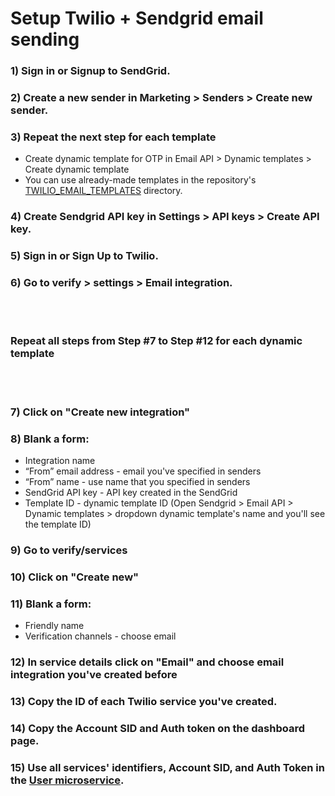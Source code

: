 # Setup Twilio + Sendgrid email sending
### 1) Sign in or Signup to SendGrid.
### 2) Create a new sender in Marketing > Senders > Create new sender.
### 3) Repeat the next step for each template
  - Create dynamic template for OTP in Email API > Dynamic templates > Create dynamic template
  - You can use already-made templates in the repository's [TWILIO_EMAIL_TEMPLATES](/TWILIO_EMAIL_TEMPLATES) directory.

### 4) Create Sendgrid API key in Settings > API keys > Create API key.
### 5) Sign in or Sign Up to Twilio.
### 6) Go to verify > settings > Email integration.
<br><br>

### Repeat all steps from Step #7 to Step #12 for each dynamic template

<br><br>
### 7) Click on "Create new integration"
### 8) Blank a form:
  - Integration name
  - “From” email address - email you've specified in senders
  - “From” name - use name that you specified in senders
  - SendGrid API key - API key created in the SendGrid
  - Template ID - dynamic template ID (Open Sendgrid > Email API > Dynamic templates > dropdown dynamic template's name and you'll see the template ID)
### 9) Go to verify/services
### 10) Click on "Create new"
### 11) Blank a form:
  - Friendly name
  - Verification channels - choose email
### 12) In service details click on "Email" and choose email integration you've created before

### 13) Copy the ID of each Twilio service you've created.
### 14) Copy the Account SID and Auth token on the dashboard page.

### 15) Use all services' identifiers, Account SID, and Auth Token in the [User microservice](https://github.com/GhostMEn20034/SM1L3_SAL3S_user_microservice).
